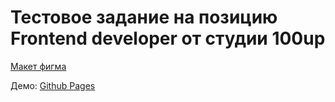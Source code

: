 # Тестовое задание на позицию Frontend developer от студии 100up

[Макет фигма](https://www.figma.com/file/tI7lorHv5dxFPMN9E7cY4m/100UP-Test-Case?type=design&node-id=0%3A1&mode=dev)

Демо: [Github Pages](https://andmatrosov.github.io/test100up/)
